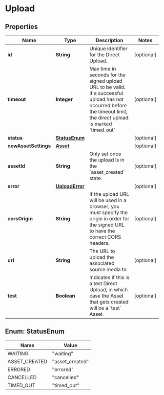 

# Upload

## Properties

Name | Type | Description | Notes
------------ | ------------- | ------------- | -------------
**id** | **String** | Unique identifier for the Direct Upload. |  [optional]
**timeout** | **Integer** | Max time in seconds for the signed upload URL to be valid. If a successful upload has not occurred before the timeout limit, the direct upload is marked &#x60;timed_out&#x60; |  [optional]
**status** | [**StatusEnum**](#StatusEnum) |  |  [optional]
**newAssetSettings** | [**Asset**](Asset.md) |  |  [optional]
**assetId** | **String** | Only set once the upload is in the &#x60;asset_created&#x60; state. |  [optional]
**error** | [**UploadError**](UploadError.md) |  |  [optional]
**corsOrigin** | **String** | If the upload URL will be used in a browser, you must specify the origin in order for the signed URL to have the correct CORS headers. |  [optional]
**url** | **String** | The URL to upload the associated source media to. |  [optional]
**test** | **Boolean** | Indicates if this is a test Direct Upload, in which case the Asset that gets created will be a &#x60;test&#x60; Asset. |  [optional]



## Enum: StatusEnum

Name | Value
---- | -----
WAITING | &quot;waiting&quot;
ASSET_CREATED | &quot;asset_created&quot;
ERRORED | &quot;errored&quot;
CANCELLED | &quot;cancelled&quot;
TIMED_OUT | &quot;timed_out&quot;



